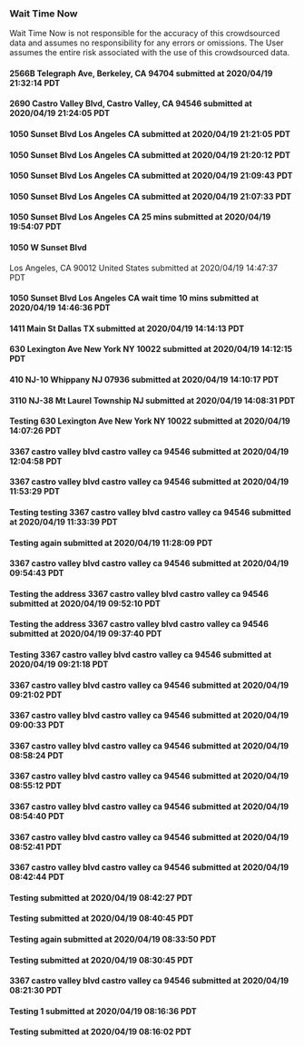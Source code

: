 
### Wait Time Now
Wait Time Now is not responsible for the accuracy of this crowdsourced data and assumes no responsibility for any errors or omissions. The User assumes the entire risk associated with the use of this crowdsourced data.   



#### 2566B Telegraph Ave, Berkeley, CA 94704 submitted at 2020/04/19 21:32:14 PDT




#### 2690 Castro Valley Blvd, Castro Valley, CA 94546 submitted at 2020/04/19 21:24:05 PDT




#### 1050 Sunset Blvd Los Angeles CA submitted at 2020/04/19 21:21:05 PDT




#### 1050 Sunset Blvd Los Angeles CA submitted at 2020/04/19 21:20:12 PDT




#### 1050 Sunset Blvd Los Angeles CA submitted at 2020/04/19 21:09:43 PDT




#### 1050 Sunset Blvd Los Angeles CA submitted at 2020/04/19 21:07:33 PDT




#### 1050 Sunset Blvd Los Angeles CA 25 mins submitted at 2020/04/19 19:54:07 PDT




#### 1050 W Sunset Blvd
Los Angeles, CA  90012
United States submitted at 2020/04/19 14:47:37 PDT




#### 1050 Sunset Blvd Los Angeles CA wait time 10 mins submitted at 2020/04/19 14:46:36 PDT




#### 1411 Main St Dallas TX submitted at 2020/04/19 14:14:13 PDT




####  630 Lexington Ave New York NY 10022 submitted at 2020/04/19 14:12:15 PDT




#### 410 NJ-10 Whippany NJ 07936 submitted at 2020/04/19 14:10:17 PDT




#### 3110 NJ-38 Mt Laurel Township NJ submitted at 2020/04/19 14:08:31 PDT




#### Testing 630 Lexington Ave New York NY 10022 submitted at 2020/04/19 14:07:26 PDT




#### 3367 castro valley blvd castro valley ca 94546 submitted at 2020/04/19 12:04:58 PDT




#### 3367 castro valley blvd castro valley ca 94546 submitted at 2020/04/19 11:53:29 PDT




#### Testing testing 3367 castro valley blvd castro valley ca 94546 submitted at 2020/04/19 11:33:39 PDT




#### Testing again submitted at 2020/04/19 11:28:09 PDT




#### 3367 castro valley blvd castro valley ca 94546 submitted at 2020/04/19 09:54:43 PDT




#### Testing the address 3367 castro valley blvd castro valley ca 94546 submitted at 2020/04/19 09:52:10 PDT




#### Testing the address 3367 castro valley blvd castro valley ca 94546 submitted at 2020/04/19 09:37:40 PDT




#### Testing 3367 castro valley blvd castro valley ca 94546 submitted at 2020/04/19 09:21:18 PDT




#### 3367 castro valley blvd castro valley ca 94546 submitted at 2020/04/19 09:21:02 PDT




#### 3367 castro valley blvd castro valley ca 94546 submitted at 2020/04/19 09:00:33 PDT




#### 3367 castro valley blvd castro valley ca 94546 submitted at 2020/04/19 08:58:24 PDT




#### 3367 castro valley blvd castro valley ca 94546 submitted at 2020/04/19 08:55:12 PDT




#### 3367 castro valley blvd castro valley ca 94546 submitted at 2020/04/19 08:54:40 PDT




#### 3367 castro valley blvd castro valley ca 94546 submitted at 2020/04/19 08:52:41 PDT




#### 3367 castro valley blvd castro valley ca 94546 submitted at 2020/04/19 08:42:44 PDT




#### Testing  submitted at 2020/04/19 08:42:27 PDT




#### Testing submitted at 2020/04/19 08:40:45 PDT




#### Testing again submitted at 2020/04/19 08:33:50 PDT




#### Testing submitted at 2020/04/19 08:30:45 PDT




#### 3367 castro valley blvd castro valley ca 94546 submitted at 2020/04/19 08:21:30 PDT




#### Testing 1 submitted at 2020/04/19 08:16:36 PDT




#### Testing submitted at 2020/04/19 08:16:02 PDT

